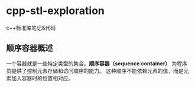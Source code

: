 # cpp-stl-exploration
c++标准库笔记&amp;代码
## 顺序容器概述
  一个容器就是一些特定类型的集合。**顺序容器（sequence container）** 为程序员提供了控制元素存储和访问顺序的能力。
这种顺序不能依赖元素的值，而是元素加入容器时的位置相对应。
